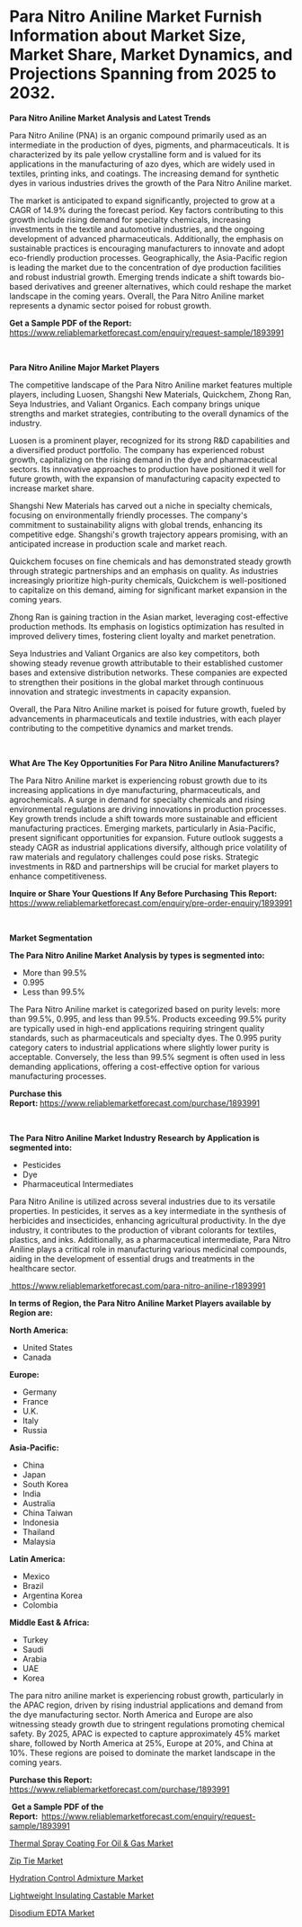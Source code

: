 <p><h1>Para Nitro Aniline Market Furnish Information about Market Size, Market Share, Market Dynamics, and Projections Spanning from 2025 to 2032.</h1></p><p><strong>Para Nitro Aniline Market Analysis and Latest Trends</strong></p>
<p><p>Para Nitro Aniline (PNA) is an organic compound primarily used as an intermediate in the production of dyes, pigments, and pharmaceuticals. It is characterized by its pale yellow crystalline form and is valued for its applications in the manufacturing of azo dyes, which are widely used in textiles, printing inks, and coatings. The increasing demand for synthetic dyes in various industries drives the growth of the Para Nitro Aniline market.</p><p>The market is anticipated to expand significantly, projected to grow at a CAGR of 14.9% during the forecast period. Key factors contributing to this growth include rising demand for specialty chemicals, increasing investments in the textile and automotive industries, and the ongoing development of advanced pharmaceuticals. Additionally, the emphasis on sustainable practices is encouraging manufacturers to innovate and adopt eco-friendly production processes. Geographically, the Asia-Pacific region is leading the market due to the concentration of dye production facilities and robust industrial growth. Emerging trends indicate a shift towards bio-based derivatives and greener alternatives, which could reshape the market landscape in the coming years. Overall, the Para Nitro Aniline market represents a dynamic sector poised for robust growth.</p></p>
<p><strong>Get a Sample PDF of the Report:&nbsp;</strong> <a href="https://www.reliablemarketforecast.com/enquiry/request-sample/1893991?utm_campaign=2222&utm_medium=2&utm_source=Github&utm_content=ia&utm_term=31012025&utm_id=para-nitro-aniline">https://www.reliablemarketforecast.com/enquiry/request-sample/1893991</a></p>
<p>&nbsp;</p>
<p><strong>Para Nitro Aniline Major Market Players</strong></p>
<p><p>The competitive landscape of the Para Nitro Aniline market features multiple players, including Luosen, Shangshi New Materials, Quickchem, Zhong Ran, Seya Industries, and Valiant Organics. Each company brings unique strengths and market strategies, contributing to the overall dynamics of the industry.</p><p>Luosen is a prominent player, recognized for its strong R&D capabilities and a diversified product portfolio. The company has experienced robust growth, capitalizing on the rising demand in the dye and pharmaceutical sectors. Its innovative approaches to production have positioned it well for future growth, with the expansion of manufacturing capacity expected to increase market share.</p><p>Shangshi New Materials has carved out a niche in specialty chemicals, focusing on environmentally friendly processes. The company's commitment to sustainability aligns with global trends, enhancing its competitive edge. Shangshi's growth trajectory appears promising, with an anticipated increase in production scale and market reach.</p><p>Quickchem focuses on fine chemicals and has demonstrated steady growth through strategic partnerships and an emphasis on quality. As industries increasingly prioritize high-purity chemicals, Quickchem is well-positioned to capitalize on this demand, aiming for significant market expansion in the coming years.</p><p>Zhong Ran is gaining traction in the Asian market, leveraging cost-effective production methods. Its emphasis on logistics optimization has resulted in improved delivery times, fostering client loyalty and market penetration.</p><p>Seya Industries and Valiant Organics are also key competitors, both showing steady revenue growth attributable to their established customer bases and extensive distribution networks. These companies are expected to strengthen their positions in the global market through continuous innovation and strategic investments in capacity expansion.</p><p>Overall, the Para Nitro Aniline market is poised for future growth, fueled by advancements in pharmaceuticals and textile industries, with each player contributing to the competitive dynamics and market trends.</p></p>
<p>&nbsp;</p>
<p><strong>What Are The Key Opportunities For Para Nitro Aniline Manufacturers?</strong></p>
<p><p>The Para Nitro Aniline market is experiencing robust growth due to its increasing applications in dye manufacturing, pharmaceuticals, and agrochemicals. A surge in demand for specialty chemicals and rising environmental regulations are driving innovations in production processes. Key growth trends include a shift towards more sustainable and efficient manufacturing practices. Emerging markets, particularly in Asia-Pacific, present significant opportunities for expansion. Future outlook suggests a steady CAGR as industrial applications diversify, although price volatility of raw materials and regulatory challenges could pose risks. Strategic investments in R&D and partnerships will be crucial for market players to enhance competitiveness.</p></p>
<p><strong>Inquire or Share Your Questions If Any Before Purchasing This Report:</strong> <a href="https://www.reliablemarketforecast.com/enquiry/pre-order-enquiry/1893991?utm_campaign=2222&utm_medium=2&utm_source=Github&utm_content=ia&utm_term=31012025&utm_id=para-nitro-aniline">https://www.reliablemarketforecast.com/enquiry/pre-order-enquiry/1893991</a></p>
<p>&nbsp;</p>
<p><strong>Market Segmentation</strong></p>
<p><strong>The Para Nitro Aniline Market Analysis by types is segmented into:</strong></p>
<p><ul><li>More than 99.5%</li><li>0.995</li><li>Less than 99.5%</li></ul></p>
<p><p>The Para Nitro Aniline market is categorized based on purity levels: more than 99.5%, 0.995, and less than 99.5%. Products exceeding 99.5% purity are typically used in high-end applications requiring stringent quality standards, such as pharmaceuticals and specialty dyes. The 0.995 purity category caters to industrial applications where slightly lower purity is acceptable. Conversely, the less than 99.5% segment is often used in less demanding applications, offering a cost-effective option for various manufacturing processes.</p></p>
<p><strong>Purchase this Report:&nbsp;</strong><a href="https://www.reliablemarketforecast.com/purchase/1893991?utm_campaign=2222&utm_medium=2&utm_source=Github&utm_content=ia&utm_term=31012025&utm_id=para-nitro-aniline">https://www.reliablemarketforecast.com/purchase/1893991</a></p>
<p>&nbsp;</p>
<p><strong>The Para Nitro Aniline Market Industry Research by Application is segmented into:</strong></p>
<p><ul><li>Pesticides</li><li>Dye</li><li>Pharmaceutical Intermediates</li></ul></p>
<p><p>Para Nitro Aniline is utilized across several industries due to its versatile properties. In pesticides, it serves as a key intermediate in the synthesis of herbicides and insecticides, enhancing agricultural productivity. In the dye industry, it contributes to the production of vibrant colorants for textiles, plastics, and inks. Additionally, as a pharmaceutical intermediate, Para Nitro Aniline plays a critical role in manufacturing various medicinal compounds, aiding in the development of essential drugs and treatments in the healthcare sector.</p></p>
<p><a href="https://www.reliablemarketforecast.com/para-nitro-aniline-r1893991?utm_campaign=2222&utm_medium=2&utm_source=Github&utm_content=ia&utm_term=31012025&utm_id=para-nitro-aniline">&nbsp;https://www.reliablemarketforecast.com/para-nitro-aniline-r1893991</a></p>
<p><strong>In terms of Region, the Para Nitro Aniline Market Players available by Region are:</strong></p>
<p>
    <p> <strong> North America: </strong>
        <ul>
            <li>United States</li>
            <li>Canada</li>
        </ul>
        </p> 
    <p> <strong> Europe: </strong>
        <ul>
            <li>Germany</li>
            <li>France</li>
            <li>U.K.</li>
            <li>Italy</li>
            <li>Russia</li>
        </ul>
        </p> 
    <p> <strong> Asia-Pacific: </strong>
        <ul>
            <li>China</li>
            <li>Japan</li>
            <li>South Korea</li>
            <li>India</li>
            <li>Australia</li>
            <li>China Taiwan</li>
            <li>Indonesia</li>
            <li>Thailand</li>
            <li>Malaysia</li>
        </ul>
        </p> 
    <p> <strong> Latin America: </strong>
        <ul>
            <li>Mexico</li>
            <li>Brazil</li>
            <li>Argentina Korea</li>
            <li>Colombia</li>
        </ul>
        </p> 
    <p> <strong> Middle East & Africa: </strong>
        <ul>
            <li>Turkey</li>
            <li>Saudi</li>
            <li>Arabia</li>
            <li>UAE</li>
            <li>Korea</li>
        </ul>
    </p>
    </p>
<p><p>The para nitro aniline market is experiencing robust growth, particularly in the APAC region, driven by rising industrial applications and demand from the dye manufacturing sector. North America and Europe are also witnessing steady growth due to stringent regulations promoting chemical safety. By 2025, APAC is expected to capture approximately 45% market share, followed by North America at 25%, Europe at 20%, and China at 10%. These regions are poised to dominate the market landscape in the coming years.</p></p>
<p><strong>Purchase this Report: </strong><a href="https://www.reliablemarketforecast.com/purchase/1893991?utm_campaign=2222&utm_medium=2&utm_source=Github&utm_content=ia&utm_term=31012025&utm_id=para-nitro-aniline">https://www.reliablemarketforecast.com/purchase/1893991</a></p>
<p>&nbsp;<strong>Get a Sample PDF of the Report:&nbsp;&nbsp;</strong><a href="https://www.reliablemarketforecast.com/enquiry/request-sample/1893991?utm_campaign=2222&utm_medium=2&utm_source=Github&utm_content=ia&utm_term=31012025&utm_id=para-nitro-aniline">https://www.reliablemarketforecast.com/enquiry/request-sample/1893991</a></p>
<p><strong></strong></p>
<p><p><a href="https://www.linkedin.com/pulse/market-trends-report-analyzing-thermal-spray-coating-oil-gas-xiaje?utm_campaign=2222&utm_medium=2&utm_source=Github&utm_content=ia&utm_term=31012025&utm_id=para-nitro-aniline">Thermal Spray Coating For Oil & Gas Market</a></p><p><a href="https://www.linkedin.com/pulse/regional-segment-trends-zip-tie-market-2025-2032-forecasting-85lgf?utm_campaign=2222&utm_medium=2&utm_source=Github&utm_content=ia&utm_term=31012025&utm_id=para-nitro-aniline">Zip Tie Market</a></p><p><a href="https://www.linkedin.com/pulse/global-hydration-control-admixture-market-insights-size-pn7wc?utm_campaign=2222&utm_medium=2&utm_source=Github&utm_content=ia&utm_term=31012025&utm_id=para-nitro-aniline">Hydration Control Admixture Market</a></p><p><a href="https://www.linkedin.com/pulse/in-depth-lightweight-insulating-castable-market-analysis-pi03c?utm_campaign=2222&utm_medium=2&utm_source=Github&utm_content=ia&utm_term=31012025&utm_id=para-nitro-aniline">Lightweight Insulating Castable Market</a></p><p><a href="https://github.com/rileymgdorcas/Market-Research-Report-List-1/blob/main/disodium-edta-market.md?utm_campaign=2222&utm_medium=2&utm_source=Github&utm_content=ia&utm_term=31012025&utm_id=para-nitro-aniline">Disodium EDTA Market</a></p></p>